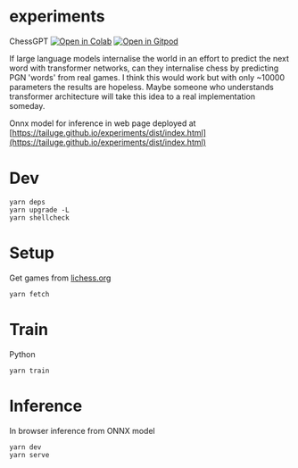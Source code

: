 experiments
===========

ChessGPT [![Open in Colab](https://colab.research.google.com/assets/colab-badge.svg)](https://colab.research.google.com/github/tailuge/experiments/blob/master/ChessGPT.ipynb)
 [![Open in Gitpod](https://img.shields.io/badge/Gitpod-Open%20in%20Gitpod-%230092CF.svg)](https://gitpod.io/#https://github.com/tailuge/experiments)
 
If large language models internalise the world in an effort to predict the next word with transformer networks, can they internalise chess by predicting PGN 'words' from real games.
I think this would work but with only ~10000 parameters the results are hopeless. Maybe someone who understands transformer architecture will take this idea to a real implementation someday.

Onnx model for inference in web page deployed at [https://tailuge.github.io/experiments/dist/index.html](https://tailuge.github.io/experiments/dist/index.html)

# Dev
```
yarn deps
yarn upgrade -L
yarn shellcheck
```
# Setup
Get games from [lichess.org](lichess.org) 
```
yarn fetch
```
# Train
Python
```
yarn train
```
# Inference

In browser inference from ONNX model
```
yarn dev
yarn serve
```
